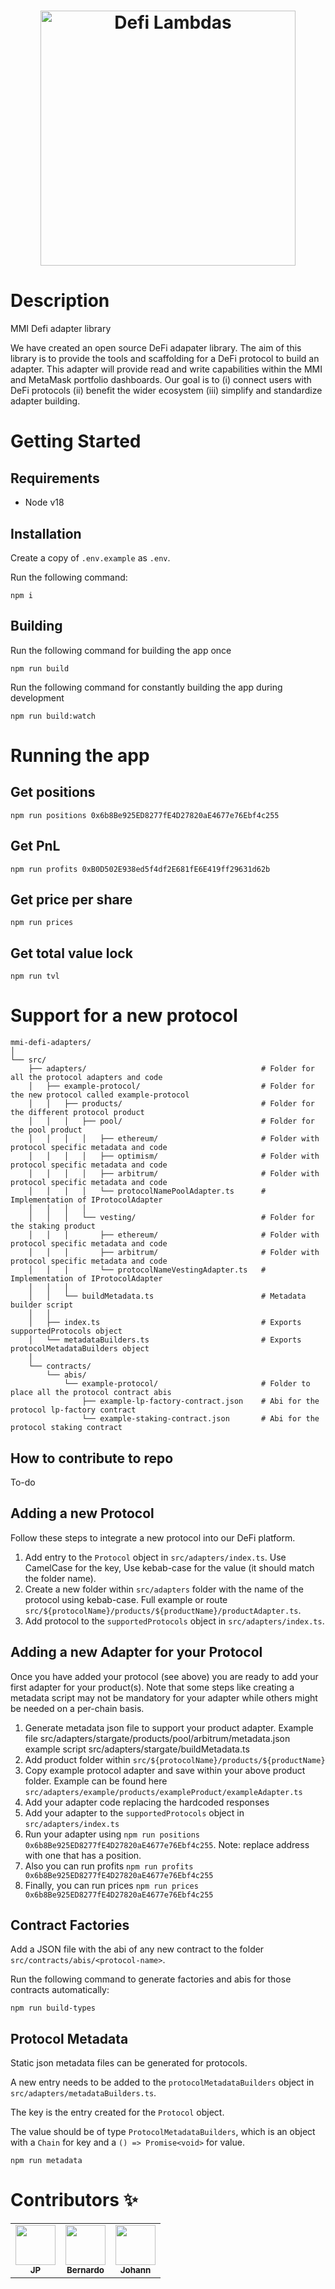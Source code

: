<h1 align="center" style="border-bottom: none">
    <b>
        <a href="https://images.ctfassets.net/9sy2a0egs6zh/2XUXAYxxFFVjPlZABUoiLg/d0ff82237d3e5d9bd1097a98e0754453/MMI-icon.svg">
            <img alt="Defi Lambdas" width="408px" src="https://images.ctfassets.net/9sy2a0egs6zh/2XUXAYxxFFVjPlZABUoiLg/d0ff82237d3e5d9bd1097a98e0754453/MMI-icon.svg" />
        </a><br>
    </b>
</h1>

# Description
MMI Defi adapter library

We have created an open source DeFi adapater library. The aim of this library is to provide the tools and scaffolding for a DeFi protocol to build an adapter. This adapter will provide read and write capabilities within the MMI and MetaMask portfolio dashboards.
Our goal is to (i) connect users with DeFi protocols (ii) benefit the wider ecosystem (iii) simplify and standardize adapter building.

# Getting Started
## Requirements
- Node v18

## Installation
Create a copy of `.env.example` as `.env`.

Run the following command:
```
npm i
```

## Building
Run the following command for building the app once
```
npm run build
```

Run the following command for constantly building the app during development
```
npm run build:watch
```

# Running the app
## Get positions
```
npm run positions 0x6b8Be925ED8277fE4D27820aE4677e76Ebf4c255
```

## Get PnL
```
npm run profits 0xB0D502E938ed5f4df2E681fE6E419ff29631d62b
```

## Get price per share
```
npm run prices
```

## Get total value lock
```
npm run tvl
```

# Support for a new protocol
```
mmi-defi-adapters/
│
└── src/
    ├── adapters/                                       # Folder for all the protocol adapters and code
    │   ├── example-protocol/                           # Folder for the new protocol called example-protocol
    │   │   ├── products/                               # Folder for the different protocol product
    │   │   │   ├── pool/                               # Folder for the pool product
    │   │   │   │   ├── ethereum/                       # Folder with protocol specific metadata and code
    │   │   │   │   ├── optimism/                       # Folder with protocol specific metadata and code
    │   │   │   │   ├── arbitrum/                       # Folder with protocol specific metadata and code
    │   │   │   │   └── protocolNamePoolAdapter.ts      # Implementation of IProtocolAdapter
    │   │   │   │
    │   │   │   └── vesting/                            # Folder for the staking product
    │   │   │       ├── ethereum/                       # Folder with protocol specific metadata and code
    │   │   │       ├── arbitrum/                       # Folder with protocol specific metadata and code
    │   │   │       └── protocolNameVestingAdapter.ts   # Implementation of IProtocolAdapter
    │   │   │
    │   │   └── buildMetadata.ts                        # Metadata builder script
    │   │
    │   ├── index.ts                                    # Exports supportedProtocols object
    │   └── metadataBuilders.ts                         # Exports protocolMetadataBuilders object
    │
    └── contracts/
        └── abis/
            └── example-protocol/                       # Folder to place all the protocol contract abis
                ├── example-lp-factory-contract.json    # Abi for the protocol lp-factory contract
                └── example-staking-contract.json       # Abi for the protocol staking contract
```

## How to contribute to repo
To-do


## Adding a new Protocol

Follow these steps to integrate a new protocol into our DeFi platform. 

1. Add entry to the `Protocol` object in `src/adapters/index.ts`. Use CamelCase for the key, Use kebab-case for the value (it should match the folder name).
2. Create a new folder within `src/adapters` folder with the name of the protocol using kebab-case. Full example or route `src/${protocolName}/products/${productName}/productAdapter.ts`.
3. Add protocol to the `supportedProtocols` object in `src/adapters/index.ts`.

## Adding a new Adapter for your Protocol

Once you have added your protocol (see above) you are ready to add your first adapter for your product(s). Note that some steps like creating a metadata script may not be mandatory for your adapter while others might be needed on a per-chain basis.

1. Generate metadata json file to support your product adapter. Example file src/adapters/stargate/products/pool/arbitrum/metadata.json example script src/adapters/stargate/buildMetadata.ts 
2. Add product folder within `src/${protocolName}/products/${productName}`
3. Copy example protocol adapter and save within your above product folder. Example can be found here `src/adapters/example/products/exampleProduct/exampleAdapter.ts`
4. Add your adapter code replacing the hardcoded responses 
5. Add your adapter to the `supportedProtocols` object in `src/adapters/index.ts`
6. Run your adapter using `npm run positions 0x6b8Be925ED8277fE4D27820aE4677e76Ebf4c255`. Note: replace address with one that has a position.
7. Also you can run profits `npm run profits 0x6b8Be925ED8277fE4D27820aE4677e76Ebf4c255`
8. Finally, you can run prices `npm run prices 0x6b8Be925ED8277fE4D27820aE4677e76Ebf4c255`



## Contract Factories
Add a JSON file with the abi of any new contract to the folder `src/contracts/abis/<protocol-name>`.

Run the following command to generate factories and abis for those contracts automatically:
```
npm run build-types
```

## Protocol Metadata
Static json metadata files can be generated for protocols.

A new entry needs to be added to the `protocolMetadataBuilders` object in `src/adapters/metadataBuilders.ts`.

The key is the entry created for the `Protocol` object.

The value should be of type `ProtocolMetadataBuilders`, which is an object with a `Chain` for key and a `() => Promise<void>` for value.

```
npm run metadata
```

# Contributors ✨

<table>
  <tr>
    <td align="center"><img src="https://avatars.githubusercontent.com/u/32621022?v=4" width="64px;" alt=""/><br /><sub><b>JP</b></td>
    <td align="center"><img src="https://avatars.githubusercontent.com/u/1970725?v=4" width="64px;" alt=""/><br /><sub><b>Bernardo</b></td>
    <td align="center"><img src="https://avatars.githubusercontent.com/u/78349297?v=4" width="64px;" alt=""/><br /><sub><b>Johann</b></td>
  </tr>
</table>